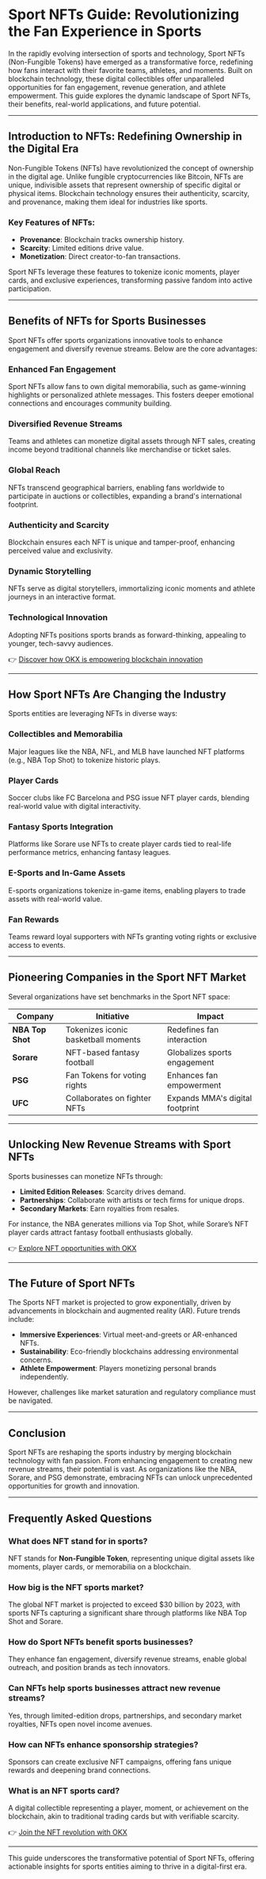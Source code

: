 # Sport NFTs Guide: Revolutionizing the Fan Experience in Sports  

In the rapidly evolving intersection of sports and technology, Sport NFTs (Non-Fungible Tokens) have emerged as a transformative force, redefining how fans interact with their favorite teams, athletes, and moments. Built on blockchain technology, these digital collectibles offer unparalleled opportunities for fan engagement, revenue generation, and athlete empowerment. This guide explores the dynamic landscape of Sport NFTs, their benefits, real-world applications, and future potential.  

---

## Introduction to NFTs: Redefining Ownership in the Digital Era  

Non-Fungible Tokens (NFTs) have revolutionized the concept of ownership in the digital age. Unlike fungible cryptocurrencies like Bitcoin, NFTs are unique, indivisible assets that represent ownership of specific digital or physical items. Blockchain technology ensures their authenticity, scarcity, and provenance, making them ideal for industries like sports.  

### Key Features of NFTs:  
- **Provenance**: Blockchain tracks ownership history.  
- **Scarcity**: Limited editions drive value.  
- **Monetization**: Direct creator-to-fan transactions.  

Sport NFTs leverage these features to tokenize iconic moments, player cards, and exclusive experiences, transforming passive fandom into active participation.  

---

## Benefits of NFTs for Sports Businesses  

Sport NFTs offer sports organizations innovative tools to enhance engagement and diversify revenue streams. Below are the core advantages:  

### Enhanced Fan Engagement  
Sport NFTs allow fans to own digital memorabilia, such as game-winning highlights or personalized athlete messages. This fosters deeper emotional connections and encourages community building.  

### Diversified Revenue Streams  
Teams and athletes can monetize digital assets through NFT sales, creating income beyond traditional channels like merchandise or ticket sales.  

### Global Reach  
NFTs transcend geographical barriers, enabling fans worldwide to participate in auctions or collectibles, expanding a brand's international footprint.  

### Authenticity and Scarcity  
Blockchain ensures each NFT is unique and tamper-proof, enhancing perceived value and exclusivity.  

### Dynamic Storytelling  
NFTs serve as digital storytellers, immortalizing iconic moments and athlete journeys in an interactive format.  

### Technological Innovation  
Adopting NFTs positions sports brands as forward-thinking, appealing to younger, tech-savvy audiences.  

👉 [Discover how OKX is empowering blockchain innovation](https://bit.ly/okx-bonus)  

---

## How Sport NFTs Are Changing the Industry  

Sports entities are leveraging NFTs in diverse ways:  

### Collectibles and Memorabilia  
Major leagues like the NBA, NFL, and MLB have launched NFT platforms (e.g., NBA Top Shot) to tokenize historic plays.  

### Player Cards  
Soccer clubs like FC Barcelona and PSG issue NFT player cards, blending real-world value with digital interactivity.  

### Fantasy Sports Integration  
Platforms like Sorare use NFTs to create player cards tied to real-life performance metrics, enhancing fantasy leagues.  

### E-Sports and In-Game Assets  
E-sports organizations tokenize in-game items, enabling players to trade assets with real-world value.  

### Fan Rewards  
Teams reward loyal supporters with NFTs granting voting rights or exclusive access to events.  

---

## Pioneering Companies in the Sport NFT Market  

Several organizations have set benchmarks in the Sport NFT space:  

| Company         | Initiative                          | Impact                          |  
|-----------------|-------------------------------------|---------------------------------|  
| **NBA Top Shot**| Tokenizes iconic basketball moments   | Redefines fan interaction       |  
| **Sorare**      | NFT-based fantasy football            | Globalizes sports engagement    |  
| **PSG**         | Fan Tokens for voting rights          | Enhances fan empowerment        |  
| **UFC**         | Collaborates on fighter NFTs          | Expands MMA's digital footprint |  

---

## Unlocking New Revenue Streams with Sport NFTs  

Sports businesses can monetize NFTs through:  
- **Limited Edition Releases**: Scarcity drives demand.  
- **Partnerships**: Collaborate with artists or tech firms for unique drops.  
- **Secondary Markets**: Earn royalties from resales.  

For instance, the NBA generates millions via Top Shot, while Sorare’s NFT player cards attract fantasy football enthusiasts globally.  

👉 [Explore NFT opportunities with OKX](https://bit.ly/okx-bonus)  

---

## The Future of Sport NFTs  

The Sports NFT market is projected to grow exponentially, driven by advancements in blockchain and augmented reality (AR). Future trends include:  
- **Immersive Experiences**: Virtual meet-and-greets or AR-enhanced NFTs.  
- **Sustainability**: Eco-friendly blockchains addressing environmental concerns.  
- **Athlete Empowerment**: Players monetizing personal brands independently.  

However, challenges like market saturation and regulatory compliance must be navigated.  

---

## Conclusion  

Sport NFTs are reshaping the sports industry by merging blockchain technology with fan passion. From enhancing engagement to creating new revenue streams, their potential is vast. As organizations like the NBA, Sorare, and PSG demonstrate, embracing NFTs can unlock unprecedented opportunities for growth and innovation.  

---

## Frequently Asked Questions  

### What does NFT stand for in sports?  
NFT stands for **Non-Fungible Token**, representing unique digital assets like moments, player cards, or memorabilia on a blockchain.  

### How big is the NFT sports market?  
The global NFT market is projected to exceed $30 billion by 2023, with sports NFTs capturing a significant share through platforms like NBA Top Shot and Sorare.  

### How do Sport NFTs benefit sports businesses?  
They enhance fan engagement, diversify revenue streams, enable global outreach, and position brands as tech innovators.  

### Can NFTs help sports businesses attract new revenue streams?  
Yes, through limited-edition drops, partnerships, and secondary market royalties, NFTs open novel income avenues.  

### How can NFTs enhance sponsorship strategies?  
Sponsors can create exclusive NFT campaigns, offering fans unique rewards and deepening brand connections.  

### What is an NFT sports card?  
A digital collectible representing a player, moment, or achievement on the blockchain, akin to traditional trading cards but with verifiable scarcity.  

👉 [Join the NFT revolution with OKX](https://bit.ly/okx-bonus)  

---  

This guide underscores the transformative potential of Sport NFTs, offering actionable insights for sports entities aiming to thrive in a digital-first era.